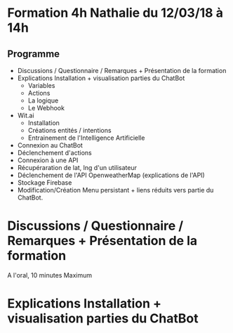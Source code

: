 # Formation 4h Nathalie du 12/03/18 à 14h

## Programme
- Discussions / Questionnaire / Remarques + Présentation de la formation
- Explications Installation + visualisation parties du ChatBot
  - Variables
  - Actions
  - La logique
  - Le Webhook
- Wit.ai
  - Installation
  - Créations entités / intentions
  - Entrainement de l'Intelligence Artificielle
- Connexion au ChatBot
- Déclenchement d'actions
- Connexion à une API
- Récupéraration de lat, lng d'un utilisateur
- Déclenchement de l'API OpenweatherMap (explications de l'API)
- Stockage Firebase
- Modification/Création Menu persistant + liens réduits vers partie du ChatBot.

# Discussions / Questionnaire / Remarques + Présentation de la formation
A l'oral, 10 minutes Maximum

# Explications Installation + visualisation parties du ChatBot


